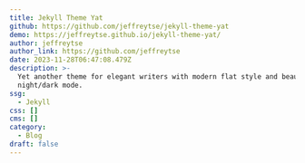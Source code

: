```yaml
---
title: Jekyll Theme Yat
github: https://github.com/jeffreytse/jekyll-theme-yat
demo: https://jeffreytse.github.io/jekyll-theme-yat/
author: jeffreytse
author_link: https://github.com/jeffreytse
date: 2023-11-28T06:47:08.479Z
description: >-
  Yet another theme for elegant writers with modern flat style and beautiful
  night/dark mode.
ssg:
  - Jekyll
css: []
cms: []
category:
  - Blog
draft: false
---
```

